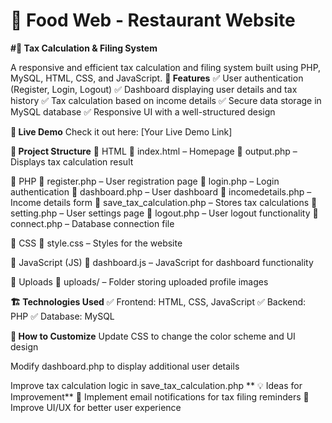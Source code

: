 # 🍔 Food Web - Restaurant Website
**#🧾 Tax Calculation & Filing System**


A responsive and efficient tax calculation and filing system built using PHP, MySQL, HTML, CSS, and JavaScript.
**🌟 Features**
✅ User authentication (Register, Login, Logout)
✅ Dashboard displaying user details and tax history
✅ Tax calculation based on income details
✅ Secure data storage in MySQL database
✅ Responsive UI with a well-structured design

**🚀 Live Demo**
Check it out here: [Your Live Demo Link]

**📂 Project Structure**
📌 HTML
📄 index.html – Homepage
📄 output.php – Displays tax calculation result

📌 PHP
📄 register.php – User registration page
📄 login.php – Login authentication
📄 dashboard.php – User dashboard
📄 incomedetails.php – Income details form
📄 save_tax_calculation.php – Stores tax calculations
📄 setting.php – User settings page
📄 logout.php – User logout functionality
📄 connect.php – Database connection file

📌 CSS
📄 style.css – Styles for the website

📌 JavaScript (JS)
📄 dashboard.js – JavaScript for dashboard functionality

📌 Uploads
📂 uploads/ – Folder storing uploaded profile images

**🏗 Technologies Used**
✅ Frontend: HTML, CSS, JavaScript
✅ Backend: PHP
✅ Database: MySQL

**🎨 How to Customize**
Update CSS to change the color scheme and UI design

Modify dashboard.php to display additional user details

Improve tax calculation logic in save_tax_calculation.php
**
💡 Ideas for Improvement**
🔹 Implement email notifications for tax filing reminders
🔹 Improve UI/UX for better user experience
